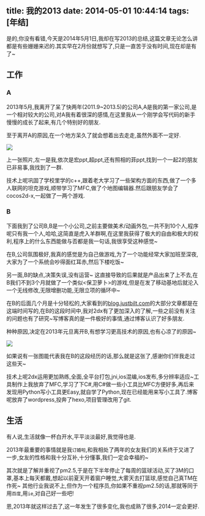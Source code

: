 title: 我的2013
date: 2014-05-01 10:44:14
tags: [年结]
---

是的,你没有看错,今天是2014年5月1日,我却在写2013的总结,这篇文章无论怎么讲都是有些姗姗来迟的.其实早在2月份就想写了,只是一直苦于没有时间,现在却是有了~

<!--more-->

## 工作

### A
2013年5月,我离开了呆了快两年(2011.9~2013.5)的公司A,A是我的第一家公司,是一个相对较大的公司,对A我有着很深的感情,在这里我从一个刚学会写代码的新手慢慢的成长了起来,有几个特别好的朋友.

至于离开A的原因,在一个地方呆久了就会想着出去走走,虽然外面不一定好.

![][1]

上一张照片,左一是我,依次是宏ppt,超ppt,还有照相的菲ppt,找到一个一起2的朋友已非易事,我找到了一群.

技术上呢巩固了学校里学的c++,跟着老大学习了一些架构方面的东西,做了一个多人联网的坦克游戏,顺带学习了MFC,做了个地图编辑器.然后跟朋友学会了cocos2d-x,一起做了一两个游戏.

### B
下面我到了公司B,B是一个小公司,之前主要做美术/动画外包,一共不到10个人,程序呢只有我一个人,哈哈,这简直是虎入羊群啊,在这里我获得了极大的自由和极大的权利,程序上的什么东西能做与否都是我一句话,我很享受这种感觉~

在B,公司氛围极好,我真的感觉是为自己做游戏,为了一个功能经常大家加班至深夜,大家为了一个系统会吵得面红耳赤,然后下楼吃饭~

另一面,B的缺点,决策失误,没有运营~ 这直接导致的后果就是产品出来了上不去,在B我们不到3个月就做了一个类似<保卫萝卜>的游戏,但是在发了移动基地后就沦入一个无线修改,无限增删功能,无限立项的循环中~

在B的后面几个月是十分轻松的,大家看到的[blog.justbilt.com][2]的大部分文章都是在这端时间写的,在B的这段时间中,我对2dx有了更加深入的了解,一些之前没有关注的问题也有了研究~写博客真的是一件极好的事情,通过博客认识了好多朋友.

种种原因,决定在2013年元旦离开B,有想学习更高技术的原因,也有心凉了的原因~

![][3]

如果说有一张图能代表我在B的这段经历的话,那么就是这张了,感谢你们伴我走过这些天~

技术上呢2dx运用更加熟练,全面,全平台打包,jni,ios混编,ios发布,多分辨率适应~工具制作上我放弃了MFC,学习了下C#,用C#做一些小工具比MFC方便好多,再后来发现用Python写小工具更Easy,就自学了Python,现在已经能用来写小工具了.博客呢放弃了wordpress,投奔了hexo,项目管理改用了git.


## 生活

有人说,生活就像一杯白开水,平平淡淡最好,我觉得也是.

2013年最重要的事情就是我``订婚啦``,和我相处了两年的女友我们的关系终于又进了一步,女友的性格和我十分互补,十分懂事,我们一定会幸福的~

其次就是了解并重视了pm2.5,于是在下半年停止了每周的篮球活动,买了3M的口罩,基本上每天都戴,想起以前夏天开着窗户睡觉,大雾天去打篮球,感觉自己真TM在作死~ 其他行业我说不上,但作为一个程序员,你如果不重视pm2.5的话,那就等同于用``百度``,用``ie``,对自己好一些吧!



恩,2013年就这样过去了,这一年发生了很多变化,我也成熟了很多,2014一定会更好.











[1]:http://ww1.sinaimg.cn/large/7f870d23tw1efylp6ug4zj20ds0alq4c.jpg
[2]:blog.justbilt.com
[3]:http://ww1.sinaimg.cn/large/7f870d23tw1efyn0q9u0nj20dq06qmxy.jpg
